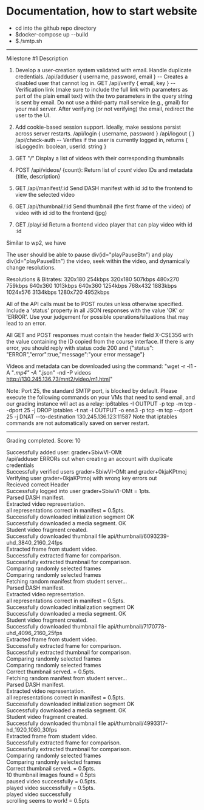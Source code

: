 # Documentation, how to start website

- cd into the github repo directory
- $docker-compose up --build
- $./smtp.sh

-----------

Milestone #1
Description

1. Develop a user-creation system validated with email. Handle duplicate credentials.
   /api/adduser { username, password, email } -- Creates a disabled user that cannot log in.
   GET /api/verify { email, key } -- Verification link (make sure to include the full link with parameters as part of the plain email text) with the two parameters in the query string is sent by email. Do not use a third-party mail service (e.g., gmail) for your mail server. After verifying (or not verifying) the email, redirect the user to the UI.

2. Add cookie-based session support. Ideally, make sessions persist across server restarts.
   /api/login { username, password }
   /api/logout { }
   /api/check-auth -- Verifies if the user is currently logged in, returns { isLoggedIn: boolean, userId: string }
3. GET "/"
   Display a list of videos with their corresponding thumbnails

4. POST /api/videos/ {count}:
   Return list of _count_ video IDs and metadata {title, description}
5. GET /api/manifest/:id
   Send DASH manifest with id :id to the frontend to view the selected video
6. GET /api/thumbnail/:id
   Send thumbnail (the first frame of the video) of video with id :id to the frontend (jpg)
7. GET /play/:id
   Return a frontend video player that can play video with id :id

Similar to wp2, we have

The user should be able to pause div(id="playPauseBtn") and play div(id="playPauseBtn") the video, seek within the video, and dynamically change resolutions.

Resolutions & Bitrates:
320x180 254kbps
320x180 507kbps
480x270 759kbps
640x360 1013kbps
640x360 1254kbps
768x432 1883kbps
1024x576 3134kbps
1280x720 4952kbps

All of the API calls must be to POST routes unless otherwise specified.
Include a 'status' property in all JSON responses with the value 'OK' or 'ERROR'. Use your judgement for possible operations/situations that may lead to an error.

All GET and POST responses must contain the header field X-CSE356 with the value containing the ID copied from the course interface.
If there is any error, you should reply with status code 200 and {"status": "ERROR","error":true,"message":"your error message"}

Videos and metadata can be downloaded using the command: "wget -r -l1 -A "_.mp4" -A "_.json" -nd -P videos http://130.245.136.73/mnt2/video/m1.html"

Note: Port 25, the standard SMTP port, is blocked by default. Please execute the following commands on your VMs that need to send email, and our grading instance will act as a relay:
ip6tables -I OUTPUT -p tcp -m tcp --dport 25 -j DROP
iptables -t nat -I OUTPUT -o ens3 -p tcp -m tcp --dport 25 -j DNAT --to-destination 130.245.136.123:11587
Note that iptables commands are not automatically saved on server restart.

-------------------

Grading completed. Score: 10

Successfully added user: grader+SbiwVI-OMt <br/>
/api/adduser ERRORs out when creating an account with duplicate credentials <br/>
Successfully verified users grader+SbiwVI-OMt and grader+0kjaKPtmoj <br/>
Verifying user grader+0kjaKPtmoj with wrong key errors out <br/>
Recieved correct Header <br/>
Successfully logged into user grader+SbiwVI-OMt = 1pts. <br/>
Parsed DASH manifest. <br/>
Extracted video representation. <br/>
all representations correct in manifest = 0.5pts. <br/>
Successfully downloaded initialization segment OK <br/>
Successfully downloaded a media segment. OK <br/>
Student video fragment created. <br/>
Successfully downloaded thumbnail file api/thumbnail/6093239-uhd_3840_2160_24fps <br/>
Extracted frame from student video. <br/>
Successfully extracted frame for comparison. <br/>
Successfully extracted thumbnail for comparison. <br/>
Comparing randomly selected frames <br/>
Comparing randomly selected frames <br/>
Fetching random manifest from student server... <br/>
Parsed DASH manifest. <br/>
Extracted video representation. <br/>
all representations correct in manifest = 0.5pts. <br/>
Successfully downloaded initialization segment OK <br/>
Successfully downloaded a media segment. OK <br/>
Student video fragment created. <br/>
Successfully downloaded thumbnail file api/thumbnail/7170778-uhd_4096_2160_25fps <br/>
Extracted frame from student video. <br/>
Successfully extracted frame for comparison. <br/>
Successfully extracted thumbnail for comparison. <br/>
Comparing randomly selected frames <br/>
Comparing randomly selected frames <br/> 
Correct thumbnail served. = 0.5pts. <br/>
Fetching random manifest from student server... <br/>
Parsed DASH manifest. <br/>
Extracted video representation. <br/>
all representations correct in manifest = 0.5pts. <br/>
Successfully downloaded initialization segment OK <br/>
Successfully downloaded a media segment. OK <br/>
Student video fragment created. <br/>
Successfully downloaded thumbnail file api/thumbnail/4993317-hd_1920_1080_30fps <br/>
Extracted frame from student video. <br/>
Successfully extracted frame for comparison. <br/>
Successfully extracted thumbnail for comparison. <br/>
Comparing randomly selected frames <br/>
Comparing randomly selected frames <br/>
Correct thumbnail served. = 0.5pts. <br/>
10 thumbnail images found = 0.5pts <br/>
paused video successfully = 0.5pts. <br/>
played video successfully = 0.5pts. <br/>
played video successfully <br/>
scrolling seems to work! = 0.5pts <br/>
